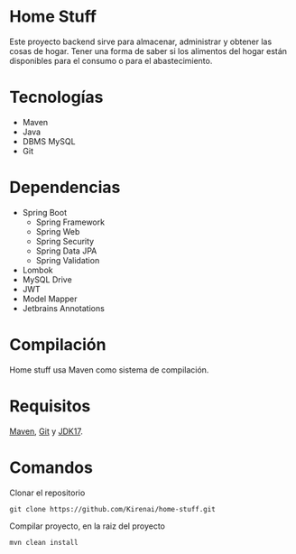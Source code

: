 # Home Stuff

Este proyecto backend sirve para almacenar, administrar y obtener las cosas de hogar. Tener una forma de saber si los alimentos del hogar están disponibles para el consumo o para el abastecimiento.

# Tecnologías

* Maven
* Java
* DBMS MySQL
* Git

# Dependencias

* Spring Boot
    * Spring Framework
    * Spring Web
    * Spring Security
    * Spring Data JPA
    * Spring Validation
* Lombok
* MySQL Drive
* JWT
* Model Mapper
* Jetbrains Annotations

# Compilación

Home stuff usa Maven como sistema de compilación.

# Requisitos

[Maven](https://maven.apache.org/download.cgi), [Git](https://git-scm.com) y [JDK17](https://www.oracle.com/java/technologies/javase/jdk17-archive-downloads.html).

# Comandos

Clonar el repositorio

```github
git clone https://github.com/Kirenai/home-stuff.git
```

Compilar proyecto, en la raiz del proyecto

```maven
mvn clean install
```



